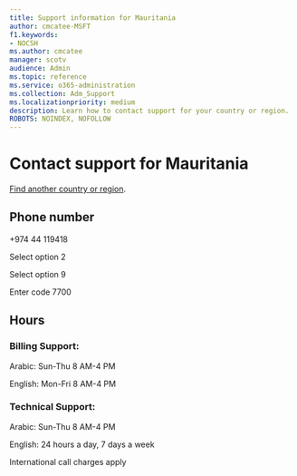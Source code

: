 ```yaml
---                                
title: Support information for Mauritania
author: cmcatee-MSFT
f1.keywords:
- NOCSH
ms.author: cmcatee
manager: scotv
audience: Admin
ms.topic: reference
ms.service: o365-administration
ms.collection: Adm_Support
ms.localizationpriority: medium
description: Learn how to contact support for your country or region.
ROBOTS: NOINDEX, NOFOLLOW
---
```


# Contact support for Mauritania

[Find another country or region](../get-help-support.md).

## Phone number
+974 44 119418

Select option 2

Select option 9

Enter code 7700

## Hours
### Billing Support:

Arabic: Sun-Thu 8 AM-4 PM

English: Mon-Fri 8 AM-4 PM

### Technical Support:

Arabic: Sun-Thu 8 AM-4 PM

English: 24 hours a day, 7 days a week

International call charges apply
